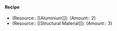 #### Recipe
- (Resource:: [[Aluminium]]): (Amount:: 2)
- (Resource:: [[Structural Material]]): (Amount:: 3)

